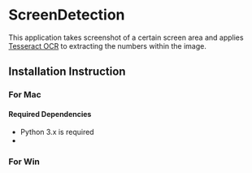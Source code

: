 # ScreenDetection

This application takes screenshot of a certain screen area and applies
[Tesseract OCR](https://nanonets.com/blog/ocr-with-tesseract/) to extracting the numbers within the image.

## Installation Instruction

### For Mac

#### Required Dependencies

- Python 3.x is required
- 

### For Win
